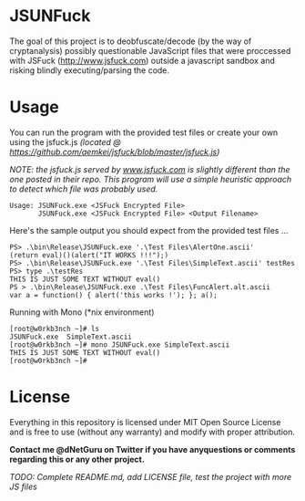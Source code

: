 # JSUNFuck
The goal of this project is to deobfuscate/decode (by the way of cryptanalysis) possibly questionable JavaScript files that were proccessed with JSFuck (http://www.jsfuck.com) outside a javascript sandbox and risking blindly executing/parsing the code.

# Usage
You can run the program with the provided test files or create your own using the jsfuck.js _(located @ https://github.com/aemkei/jsfuck/blob/master/jsfuck.js)_

_NOTE: the jsfuck.js served by www.jsfuck.com is slightly different than the one posted in their repo. This program will use a simple heuristic approach to detect which file was probably used._ 
```
Usage: JSUNFuck.exe <JSFuck Encrypted File>
       JSUNFuck.exe <JSFuck Encrypted File> <Output Filename>
```
Here's the sample output you should expect from the provided test files ...
```
PS> .\bin\Release\JSUNFuck.exe '.\Test Files\AlertOne.ascii'
(return eval)()(alert("IT WORKS !!!");)
PS> .\bin\Release\JSUNFuck.exe '.\Test Files\SimpleText.ascii' testRes
PS> type .\testRes
THIS IS JUST SOME TEXT WITHOUT eval()
PS > .\bin\Release\JSUNFuck.exe .\Test Files\FuncAlert.alt.ascii
var a = function() { alert('this works !'); }; a();
```
Running with Mono (*nix environment)
```
[root@w0rkb3nch ~]# ls
JSUNFuck.exe  SimpleText.ascii
[root@w0rkb3nch ~]# mono JSUNFuck.exe SimpleText.ascii
THIS IS JUST SOME TEXT WITHOUT eval()
[root@w0rkb3nch ~]# 
```
# License
Everything in this repository is licensed under MIT Open Source License and is free to use (without any warranty) and modify with proper attribution.

**Contact me @dNetGuru on Twitter if you have anyquestions or comments regarding this or any other project.**

*TODO: Complete README.md, add LICENSE file, test the project with more JS files*
